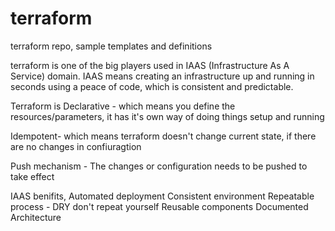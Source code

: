 # terraform
terraform repo, sample templates and definitions


terraform is one of the big players used in IAAS (Infrastructure As A Service) domain. IAAS means creating an infrastructure  up and running in seconds using a peace of code, which is consistent and predictable. 

Terraform is
Declarative - which means you define the resources/parameters, it has it's own way of doing things setup and running

Idempotent- which means terraform doesn't change current state, if there are no changes in confiuragtion

Push mechanism - The changes or configuration needs to be pushed to take effect


IAAS benifits,
Automated deployment
Consistent environment 
Repeatable process - DRY don't repeat yourself
Reusable components
Documented Architecture


